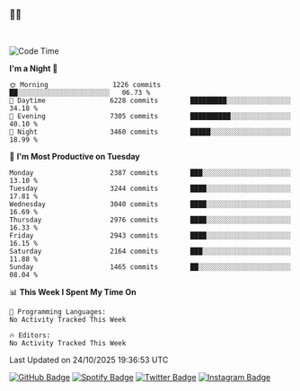 ### 🤙🍺

<!-- <a href="https://github-readme-stats.vercel.app/api?username=hzak2xx&count_private=true&show_icons=true&theme=dracula">
  <img align="center" src="https://github-readme-stats.vercel.app/api?username=hzak2xx&count_private=true&show_icons=true&theme=dracula" />
</a>
</br> -->
</br>

<!--START_SECTION:waka-->
![Code Time](http://img.shields.io/badge/Code%20Time-4%2C209%20hrs%2040%20mins-blue)

**I'm a Night 🦉** 

```text
🌞 Morning                1226 commits        ██░░░░░░░░░░░░░░░░░░░░░░░   06.73 % 
🌆 Daytime                6228 commits        █████████░░░░░░░░░░░░░░░░   34.18 % 
🌃 Evening                7305 commits        ██████████░░░░░░░░░░░░░░░   40.10 % 
🌙 Night                  3460 commits        █████░░░░░░░░░░░░░░░░░░░░   18.99 % 
```
📅 **I'm Most Productive on Tuesday** 

```text
Monday                   2387 commits        ███░░░░░░░░░░░░░░░░░░░░░░   13.10 % 
Tuesday                  3244 commits        ████░░░░░░░░░░░░░░░░░░░░░   17.81 % 
Wednesday                3040 commits        ████░░░░░░░░░░░░░░░░░░░░░   16.69 % 
Thursday                 2976 commits        ████░░░░░░░░░░░░░░░░░░░░░   16.33 % 
Friday                   2943 commits        ████░░░░░░░░░░░░░░░░░░░░░   16.15 % 
Saturday                 2164 commits        ███░░░░░░░░░░░░░░░░░░░░░░   11.88 % 
Sunday                   1465 commits        ██░░░░░░░░░░░░░░░░░░░░░░░   08.04 % 
```


📊 **This Week I Spent My Time On** 

```text
💬 Programming Languages: 
No Activity Tracked This Week

🔥 Editors: 
No Activity Tracked This Week
```


 Last Updated on 24/10/2025 19:36:53 UTC
<!--END_SECTION:waka-->

[![GitHub Badge](https://img.shields.io/badge/GitHub-100000?style=for-the-badge&logo=github&logoColor=white)](https://github.com/hzak2xx)
[![Spotify Badge](https://img.shields.io/badge/Spotify-1ED760?&style=for-the-badge&logo=spotify&logoColor=white)](https://open.spotify.com/user/uf90s6sbbh75a1mt44clkhkvf)
[![Twitter Badge](https://img.shields.io/badge/Twitter-1DA1F2?style=for-the-badge&logo=twitter&logoColor=white)](https://twitter.com/hzak2xx)
[![Instagram Badge](https://img.shields.io/badge/Instagram-E4405F?style=for-the-badge&logo=instagram&logoColor=white)](https://www.instagram.com/hzak2xx/)
